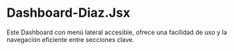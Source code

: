 # Dashboard-Diaz.Jsx
Este Dashboard con menú lateral accesible, ofrece una facilidad de uso y la navegación eficiente entre secciones clave.
